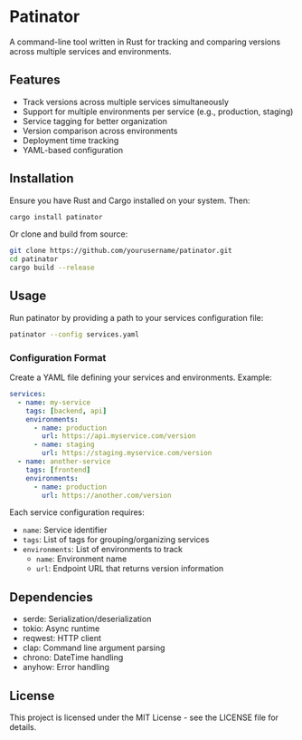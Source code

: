# Patinator

A command-line tool written in Rust for tracking and comparing versions across multiple services and environments.

## Features

- Track versions across multiple services simultaneously
- Support for multiple environments per service (e.g., production, staging)
- Service tagging for better organization
- Version comparison across environments
- Deployment time tracking
- YAML-based configuration

## Installation

Ensure you have Rust and Cargo installed on your system. Then:

```bash
cargo install patinator
```

Or clone and build from source:

```bash
git clone https://github.com/yourusername/patinator.git
cd patinator
cargo build --release
```

## Usage

Run patinator by providing a path to your services configuration file:

```bash
patinator --config services.yaml
```

### Configuration Format

Create a YAML file defining your services and environments. Example:

```yaml
services:
  - name: my-service
    tags: [backend, api]
    environments:
      - name: production
        url: https://api.myservice.com/version
      - name: staging
        url: https://staging.myservice.com/version
  - name: another-service
    tags: [frontend]
    environments:
      - name: production
        url: https://another.com/version
```

Each service configuration requires:
- `name`: Service identifier
- `tags`: List of tags for grouping/organizing services
- `environments`: List of environments to track
  - `name`: Environment name
  - `url`: Endpoint URL that returns version information

## Dependencies

- serde: Serialization/deserialization
- tokio: Async runtime
- reqwest: HTTP client
- clap: Command line argument parsing
- chrono: DateTime handling
- anyhow: Error handling

## License

This project is licensed under the MIT License - see the LICENSE file for details.
